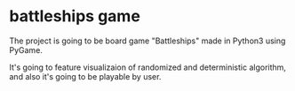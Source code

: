 # battleships game
The project is going to be board game "Battleships" made in Python3 using PyGame.

It's going to feature visualizaion of randomized and deterministic algorithm, and also it's going to be playable by user.
